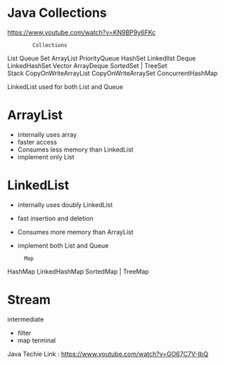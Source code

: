 # Java Collections

https://www.youtube.com/watch?v=KN9BP9y6FKc


            Collections
List                    Queue               Set
ArrayList               PriorityQueue       HashSet
LinkedlIst              Deque               LinkedHashSet
Vector                  ArrayDeque          SortedSet
    |                                       TreeSet    
Stack
CopyOnWriteArrayList    CopyOnWriteArraySet ConcurrentHashMap

LinkedList used for both List and Queue

# ArrayList
- internally uses array
- faster access
- Consumes less memory than LinkedList
- implement only List
# LinkedList
- internally uses doubly LinkedList
- fast insertion and deletion
- Consumes more memory than ArrayList
- implement both List and Queue

        Map
HashMap
LinkedHashMap
SortedMap
    |
TreeMap

# Stream
intermediate
- filter
- map
terminal

Java Techie Link :
https://www.youtube.com/watch?v=GO67C7V-IbQ

